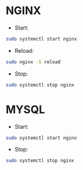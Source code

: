# NGINX
- Start:
```bash
sudo systemctl start nginx
```
- Reload:
```bash
sudo nginx -S reload
```
- Stop:
```bash
sudo systemctl stop nginx
```
# MYSQL
- Start:
```bash
sudo systemctl start nginx
```
- Stop:
```bash
sudo systemctl stop nginx
```
